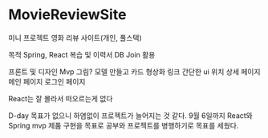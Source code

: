 # MovieReviewSite
미니 프로젝트 영화 리뷰 사이트(개인, 풀스택)

목적
Spring, React 복습 및 이력서
DB Join 활용

프론트 및 디자인
Mvp 그림? 모델 만들고
카드 형상화
링크
간단한 ui 위치
상세 페이지
메인 페이지
로그인 페이지

React는 잘 몰라서 떠오르는게 없다

D-day 목표가 없으니 하염없이 프로젝트가 늘어지는 것 같다.
9월 6일까지 React와 Spring mvp 제품 구현을 목표로 공부와 프로젝트를 병행하기로 목표를 세웠다.
